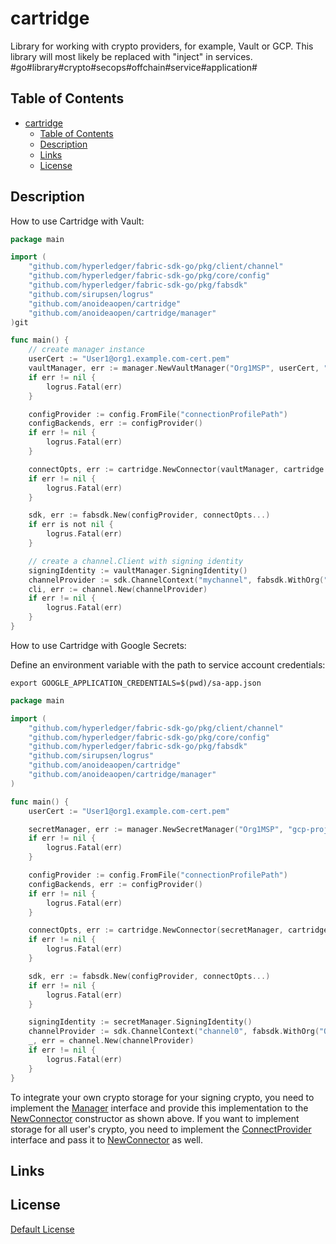# cartridge

Library for working with crypto providers, for example, Vault or GCP. This library will most likely be replaced with "inject" in services. #go#library#crypto#secops#offchain#service#application#

## Table of Contents

- [cartridge](#cartridge)
	- [Table of Contents](#table-of-contents)
	- [Description](#description)
	- [Links](#links)
	- [License](#license)

## Description

How to use Cartridge with Vault:

```go
package main

import (
	"github.com/hyperledger/fabric-sdk-go/pkg/client/channel"
	"github.com/hyperledger/fabric-sdk-go/pkg/core/config"
	"github.com/hyperledger/fabric-sdk-go/pkg/fabsdk"
	"github.com/sirupsen/logrus"
	"github.com/anoideaopen/cartridge"
	"github.com/anoideaopen/cartridge/manager"
)git

func main() {
	// create manager instance
	userCert := "User1@org1.example.com-cert.pem"
	vaultManager, err := manager.NewVaultManager("Org1MSP", userCert, "http://dev-vault:8200", "secrettoken", "kv")
	if err != nil {
		logrus.Fatal(err)
	}

	configProvider := config.FromFile("connectionProfilePath")
	configBackends, err := configProvider()
	if err != nil {
		logrus.Fatal(err)
	}

	connectOpts, err := cartridge.NewConnector(vaultManager, cartridge.NewVaultConnectProvider(configBackends...)).Opts()
	if err != nil {
		logrus.Fatal(err)
	}

	sdk, err := fabsdk.New(configProvider, connectOpts...)
	if err is not nil {
		logrus.Fatal(err)
	}

	// create a channel.Client with signing identity
	signingIdentity := vaultManager.SigningIdentity()
	channelProvider := sdk.ChannelContext("mychannel", fabsdk.WithOrg("Org1"), fabsdk.WithIdentity(signingIdentity))
	cli, err := channel.New(channelProvider)
	if err != nil {
		logrus.Fatal(err)
	}
}
```

How to use Cartridge with Google Secrets:

Define an environment variable with the path to service account credentials:
```shell
export GOOGLE_APPLICATION_CREDENTIALS=$(pwd)/sa-app.json
```

```go
package main

import (
	"github.com/hyperledger/fabric-sdk-go/pkg/client/channel"
	"github.com/hyperledger/fabric-sdk-go/pkg/core/config"
	"github.com/hyperledger/fabric-sdk-go/pkg/fabsdk"
	"github.com/sirupsen/logrus"
	"github.com/anoideaopen/cartridge"
	"github.com/anoideaopen/cartridge/manager"
)

func main() {
	userCert := "User1@org1.example.com-cert.pem"

	secretManager, err := manager.NewSecretManager("Org1MSP", "gcp-project", userCert)
	if err != nil {
		logrus.Fatal(err)
	}

	configProvider := config.FromFile("connectionProfilePath")
	configBackends, err := configProvider()
	if err != nil {
		logrus.Fatal(err)
	}

	connectOpts, err := cartridge.NewConnector(secretManager, cartridge.NewVaultConnectProvider(configBackends...)).Opts()
	if err != nil {
		logrus.Fatal(err)
	}

	sdk, err := fabsdk.New(configProvider, connectOpts...)
	if err != nil {
		logrus.Fatal(err)
	}

	signingIdentity := secretManager.SigningIdentity()
	channelProvider := sdk.ChannelContext("channel0", fabsdk.WithOrg("Org1"), fabsdk.WithIdentity(signingIdentity))
	_, err = channel.New(channelProvider)
	if err != nil {
		logrus.Fatal(err)
	}
}

```

To integrate your own crypto storage for your signing crypto, you need to implement the [Manager](https://github.com/anoideaopen/cartridge/-/blob/main/manager/manager.go) interface and provide this implementation to the [NewConnector](https://github.com/anoideaopen/cartridge/-/blob/main/connector.go#L22) constructor as shown above. If you want to implement storage for all user's crypto, you need to implement the [ConnectProvider](https://github.com/anoideaopen/cartridge/-/blob/main/connectprovider.go) interface and pass it to [NewConnector](https://github.com/anoideaopen/cartridge/-/blob/main/connector.go#L22) as well.

## Links



## License

[Default License](LICENSE)
